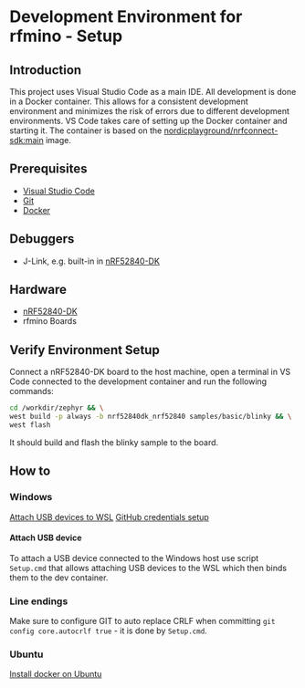 # Development Environment for rfmino - Setup

## Introduction
This project uses Visual Studio Code as a main IDE.
All development is done in a Docker container. This allows for a consistent development environment and minimizes the risk of errors due to different development environments.
VS Code takes care of setting up the Docker container and starting it. The container is based on the [nordicplayground/nrfconnect-sdk:main](https://hub.docker.com/r/nordicplayground/nrfconnect-sdk/) image.

## Prerequisites
- [Visual Studio Code](https://code.visualstudio.com/)
- [Git](https://git-scm.com/downloads)
- [Docker](https://www.docker.com/products/docker-desktop)

## Debuggers
- J-Link, e.g. built-in in [nRF52840-DK](https://www.nordicsemi.com/Software-and-tools/Development-Kits/nRF52840-DK)

## Hardware
- [nRF52840-DK](https://www.nordicsemi.com/Software-and-tools/Development-Kits/nRF52840-DK)
- rfmino Boards

## Verify Environment Setup
Connect a nRF52840-DK board to the host machine, open a terminal in VS Code connected to the development container and run the following commands:
```bash
cd /workdir/zephyr && \
west build -p always -b nrf52840dk_nrf52840 samples/basic/blinky && \
west flash
```
It should build and flash the blinky sample to the board.

## How to
### Windows
[Attach USB devices to WSL](https://learn.microsoft.com/en-us/windows/wsl/connect-usb)
[GitHub credentials setup](https://cli.github.com/manual/gh_auth_login)

#### Attach USB device
To attach a USB device connected to the Windows host use script `Setup.cmd` that allows attaching USB devices to the WSL which then binds them to the dev container.

### Line endings
Make sure to configure GIT to auto replace CRLF when committing `git config core.autocrlf true` - it is done by `Setup.cmd`.

### Ubuntu
[Install docker on Ubuntu](https://www.digitalocean.com/community/tutorials/how-to-install-and-use-docker-on-ubuntu-20-04)
